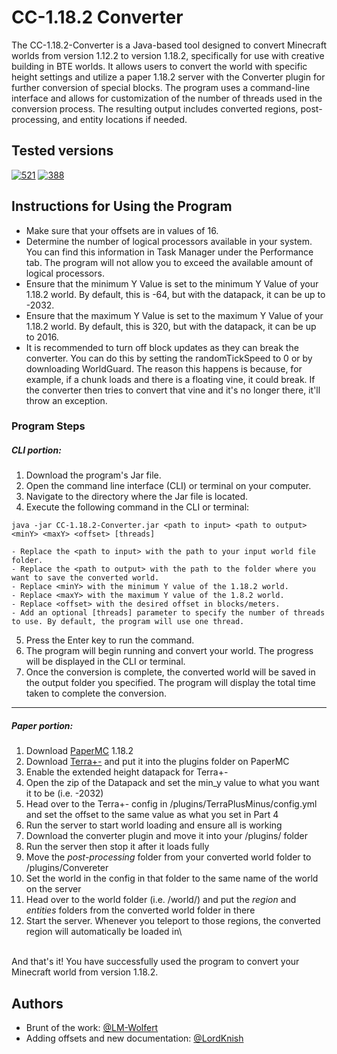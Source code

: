 # CC-1.18.2 Converter

The CC-1.18.2-Converter is a Java-based tool designed to convert Minecraft worlds from version 1.12.2 to version 1.18.2, specifically for use with creative building in BTE worlds. It allows users to convert the world with specific height settings and utilize a paper 1.18.2 server with the Converter plugin for further conversion of special blocks. The program uses a command-line interface and allows for customization of the number of threads used in the conversion process. The resulting output includes converted regions, post-processing, and entity locations if needed.

## Tested versions

[![521](https://img.shields.io/badge/Paper-1.19.4%20%23521-green)](https://api.papermc.io/v2/projects/paper/versions/1.19.4/builds/521/downloads/paper-1.19.4-521.jar)
[![388](https://img.shields.io/badge/Paper-1.18.2%20%23388-green)](https://api.papermc.io/v2/projects/paper/versions/1.18.2/builds/388/downloads/paper-1.18.2-388.jar)


## Instructions for Using the Program
- Make sure that your offsets are in values of 16.
- Determine the number of logical processors available in your system. You can find this information in Task Manager under the Performance tab. The program will not allow you to exceed the available amount of logical processors.
- Ensure that the minimum Y Value is set to the minimum Y Value of your 1.18.2 world. By default, this is -64, but with the datapack, it can be up to -2032.
- Ensure that the maximum Y Value is set to the maximum Y Value of your 1.18.2 world. By default, this is 320, but with the datapack, it can be up to 2016.
- It is recommended to turn off block updates as they can break the converter. You can do this by setting the randomTickSpeed to 0 or by downloading WorldGuard. The reason this happens is because, for example, if a chunk loads and there is a floating vine, it could break. If the converter then tries to convert that vine and it's no longer there, it'll throw an exception.

### Program Steps
##### __CLI portion__:
1. Download the program's Jar file.
2. Open the command line interface (CLI) or terminal on your computer.
3. Navigate to the directory where the Jar file is located.
4. Execute the following command in the CLI or terminal:

```java -jar CC-1.18.2-Converter.jar <path to input> <path to output> <minY> <maxY> <offset> [threads]```

    - Replace the <path to input> with the path to your input world file folder.
    - Replace the <path to output> with the path to the folder where you want to save the converted world.
    - Replace <minY> with the minimum Y value of the 1.18.2 world.
    - Replace <maxY> with the maximum Y value of the 1.8.2 world.
    - Replace <offset> with the desired offset in blocks/meters.
    - Add an optional [threads] parameter to specify the number of threads to use. By default, the program will use one thread.
5. Press the Enter key to run the command.
6. The program will begin running and convert your world. The progress will be displayed in the CLI or terminal.
7. Once the conversion is complete, the converted world will be saved in the output folder you specified. The program will display the total time taken to complete the conversion. 
___
##### __Paper portion__:
1. Download [PaperMC](https://papermc.io/) 1.18.2
2. Download [Terra+-](https://github.com/BTE-Germany/TerraPlusMinus) and put it into the plugins folder on PaperMC
3. Enable the extended height datapack for Terra+-
4. Open the zip of the Datapack and set the min_y value to what you want it to be (i.e. -2032)
5. Head over to the Terra+- config in /plugins/TerraPlusMinus/config.yml and set the offset to the same value as what you set in Part 4
6. Run the server to start world loading and ensure all is working
7. Download the converter plugin and move it into your /plugins/ folder
8. Run the server then stop it after it loads fully
9. Move the *post-processing* folder from your converted world folder to /plugins/Convereter
10. Set the world in the config in that folder to the same name of the world on the server
11. Head over to the world folder (i.e. /world/) and put the *region* and *entities* folders from the converted world folder in there
12. Start the server. Whenever you teleport to those regions, the converted region will automatically be loaded in\

\
And that's it! You have successfully used the program to convert your Minecraft world from version 1.18.2.


## Authors

- Brunt of the work: [@LM-Wolfert](https://www.github.com/LM-Wolfert)
- Adding offsets and new documentation: [@LordKnish](https://github.com/LordKnish)
